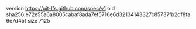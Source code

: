 version https://git-lfs.github.com/spec/v1
oid sha256:e72e55a6a8005cabaf8ada7ef5716e6d32134143327c85737fb2df8fa6e7d45f
size 7125
